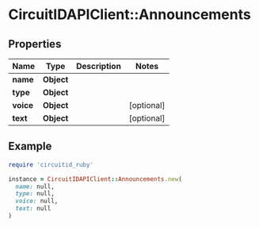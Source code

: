 # CircuitIDAPIClient::Announcements

## Properties

| Name | Type | Description | Notes |
| ---- | ---- | ----------- | ----- |
| **name** | **Object** |  |  |
| **type** | **Object** |  |  |
| **voice** | **Object** |  | [optional] |
| **text** | **Object** |  | [optional] |

## Example

```ruby
require 'circuitid_ruby'

instance = CircuitIDAPIClient::Announcements.new(
  name: null,
  type: null,
  voice: null,
  text: null
)
```

